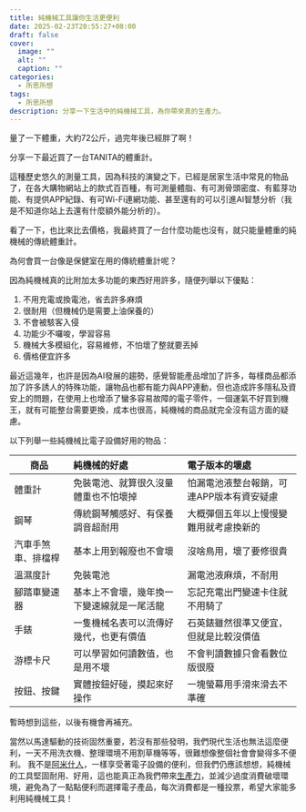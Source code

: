 ```yaml
---
title: 純機械工具讓你生活更便利
date: 2025-02-23T20:55:27+08:00
draft: false
cover:
  image: ""
  alt: ""
  caption: ""
categories:
  - 所思所想
tags:
  - 所思所想
description: 分享一下生活中的純機械工具，為你帶來真的生產力。
---
```


量了一下體重，大約72公斤，過完年後已經胖了啊！

分享一下最近買了一台TANITA的體重計。

這種歷史悠久的測量工具，因為科技的演變之下，已經是居家生活中常見的物品了，在各大購物網站上的款式百百種，有可測量體脂、有可測骨頭密度、有藍芽功能、有提供APP紀錄、有可Wi-Fi連網功能、甚至還有的可以引進AI智慧分析（我是不知道你站上去還有什麼額外能分析的）。

看了一下，也比來比去價格，我最終買了一台什麼功能也沒有，就只能量體重的純機械的傳統體重計。

為何會買一台像是保健室在用的傳統體重計呢？

因為純機械真的比附加太多功能的東西好用許多，隨便列舉以下優點：
1. 不用充電或換電池，省去許多麻煩
2. 很耐用（但機械仍是需要上油保養的）
3. 不會被駭客入侵
4. 功能少不囉唆，學習容易
5. 機械大多模組化，容易維修，不怕壞了整就要丟掉
6. 價格便宜許多

最近這幾年，也許是因為AI發展的趨勢，感覺智能產品增加了許多，每樣商品都添加了許多誘人的特殊功能，讓物品也都有能力與APP連動，但也造成許多隱私及資安上的問題，在使用上也增添了蠻多容易故障的電子零件，一個運氣不好買到機王，就有可能整台需要更換，成本也很高，純機械的商品就完全沒有這方面的疑慮。

以下列舉一些純機械比電子設備好用的物品：

| 商品        | 純機械的好處                | 電子版本的壞處                |
| --------- | :-------------------- | :--------------------- |
| 體重計       | 免裝電池、就算很久沒量體重也不怕壞掉    | 怕漏電池液整台報銷，可連APP版本有資安疑慮 |
| 鋼琴        | 傳統鋼琴觸感好、有保養調音超耐用      | 大概彈個五年以上慢慢變難用就考慮換新的    |
| 汽車手煞車、排檔桿 | 基本上用到報廢也不會壞           | 沒啥鳥用，壞了要修很貴            |
| 溫濕度計      | 免裝電池                  | 漏電池液麻煩，不耐用             |
| 腳踏車變速器    | 基本上不會壞，幾年換一下變速線就是一尾活龍 | 忘記充電出門變速卡住就不用騎了        |
| 手錶        | 一隻機械名表可以流傳好幾代，也更有價值   | 石英錶雖然很準又便宜，但就是比較沒價值    |
| 游標卡尺      | 可以學習如何讀數值，也是用不壞       | 不會判讀數據只會看數位版很廢         |
| 按鈕、按鍵     | 實體按鈕好碰，摸起來好操作         | 一塊螢幕用手滑來滑去不準確          |

暫時想到這些，以後有機會再補充。

當然以馬達驅動的技術固然重要，若沒有那些發明，我們現代生活也無法這麼便利，一天不用洗衣機、整理環境不用割草機等等，很難想像整個社會會變得多不便利。
我不是[阿米什人](https://zh.wikipedia.org/wiki/%E9%98%BF%E7%B1%B3%E4%BB%80%E4%BA%BA#)，一樣享受著電子設備的便利，但我們仍應該想想，純機械的工具堅固耐用、好用，這也能真正為我們帶來[生產力](https://fgzblog.com/zh-tw/2022/10/%E5%8F%8D%E7%94%9F%E7%94%A2%E5%8A%9B%E5%88%A5%E8%AE%93%E7%9C%8B%E4%BC%BC%E6%96%B9%E4%BE%BF%E7%9A%84%E6%9D%B1%E8%A5%BF%E8%AE%93%E4%BD%A0%E8%AE%8A%E5%BE%97%E6%9B%B4%E9%BA%BB%E7%85%A9/)，並減少過度消費破壞環境，避免為了一點點便利而選擇電子產品，每次消費都是一種投票，希望大家能多利用純機械工具！